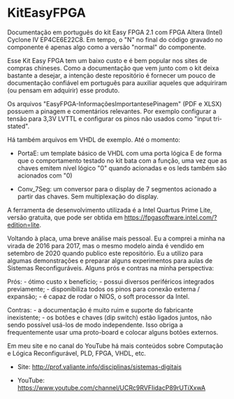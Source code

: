 # KitEasyFPGA

Documentação em português do kit Easy FPGA 2.1 com FPGA Altera (Intel) Cyclone IV EP4CE6E22C8. Em tempo, o "N" no final do código gravado no componente é apenas algo como a versão "normal" do componente.

Esse Kit Easy FPGA tem um baixo custo e é bem popular nos sites de compras chineses. Como a documentação que vem junto com o kit deixa bastante a desejar, a intenção deste repositório é fornecer um pouco de documentação confiável em português para auxiliar aqueles que adquiriram (ou pensam em adquirir) esse produto.

Os arquivos "EasyFPGA-InformaçõesImportantesePinagem" (PDF e XLSX) possuem a pinagem e comentários relevantes. Por exemplo configurar a tensão para 3,3V LVTTL e configurar os pinos não usados como "input tri-stated".

Há também arquivos em VHDL de exemplo. Até o momento:

- PortaE: um template básico de VHDL com uma porta lógica E de forma que o comportamento testado no kit bata com a função, uma vez que as chaves emitem nível lógico "0" quando acionadas e os leds também são acionados com "0)

- Conv_7Seg: um conversor para o display de 7 segmentos acionado a partir das chaves. Sem multiplexação do display.

A ferramenta de desenvolvimento utilizada é a Intel Quartus Prime Lite, versão gratuita, que pode ser obtida em https://fpgasoftware.intel.com/?edition=lite.

Voltando à placa, uma breve análise mais pessoal. Eu a comprei a minha na virada de 2016 para 2017, mas o mesmo modelo ainda é vendido em setembro de 2020 quando publico este repositório. Eu a utilizo para algumas demonstrações e preparar alguns experimentos para aulas de Sistemas Reconfiguráveis. Alguns prós e contras na minha perspectiva:

  Prós:
    - ótimo custo x benefício;
    - possui diversos periféricos integrados previamente;
    - disponibiliza todos os pinos para conexão externa / expansão;
    - é capaz de rodar o NIOS, o soft processor da Intel.

  Contras:
    - a documentação é muito ruim e suporte do fabricante inexistente;
    - os botões e chaves (dip switch) estão ligados juntos, não sendo possível usá-los de modo independente. Isso obriga a frequentemente usar uma proto-board e colocar alguns botões externos.

Em meu site e no canal do YouTube há mais conteúdos sobre Computação e Lógica Reconfigurável, PLD, FPGA, VHDL, etc.

- Site: http://prof.valiante.info/disciplinas/sistemas-digitais

- YouTube: https://www.youtube.com/channel/UCRc9RVFIidacP89rUTiXxwA



